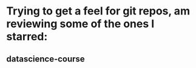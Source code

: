 # Trying to get a feel for git repos, am reviewing some of the ones I starred:

## datascience-course

